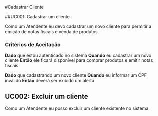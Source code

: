 #Cadastrar Cliente

##UC001: Cadastrar um cliente

Como um Atendente eu devo cadastrar um novo cliente para permitir a emição de notas fiscais e venda de produtos.



### Critérios de Aceitação

**Dado** que estou autentícado no sistema
**Quando** eu cadastrar um novo cliente
**Então** ele ficará disponível para comprar produtos e emitir notas fiscais

**Dado** que cadastrando um novo cliente
**Quando** eu informar um CPF inválido
**Então** deverá ser exibido um alerta



## UC002: Excluir um cliente

Como um Atendente eu posso excluir um cliente existente no sistema.